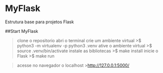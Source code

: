 # MyFlask
Estrutura base para projetos Flask


##Start MyFlask
> clone o repositorio
> abri o terminal
> crie um ambiente virtual
    >$ python3 -m virtualenv -p python3 .venv
> ative o ambiente virtual
    >$ source .venv/bin/activate
> instale as bibliotecas
    >$ make install
> inicie o Flask
    >$ make run

> acesse no navegador o localhost
    >http://127.0.0.1:5000/
